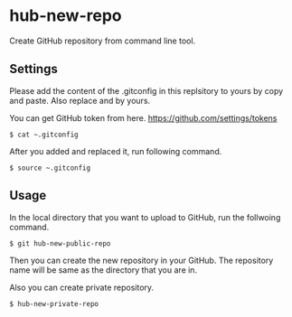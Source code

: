 # hub-new-repo
Create GitHub repository from command line tool.

## Settings
Please add the content of the .gitconfig in this replsitory to yours by copy and paste.
Also replace <username> and <token your-github-token> by yours.
  
You can get GitHub token from here. 
https://github.com/settings/tokens

```
$ cat ~.gitconfig
```

After you added and replaced it, run following command.

```
$ source ~.gitconfig
```

## Usage
In the local directory that you want to upload to GitHub, run the follwoing command.

```
$ git hub-new-public-repo
```

Then you can create the new repository in your GitHub. The repository name will be same as the directory that you are in.

Also you can create private repository.

```
$ hub-new-private-repo
```
